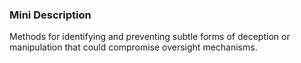 ### Mini Description

Methods for identifying and preventing subtle forms of deception or manipulation that could compromise oversight mechanisms.
